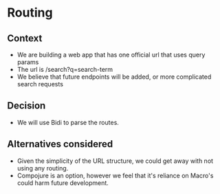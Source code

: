 # Routing

## Context

* We are building a web app that has one official url that uses query params
* The url is /search?q=search-term
* We believe that future endpoints will be added, or more complicated search requests

## Decision

* We will use Bidi to parse the routes.

## Alternatives considered

* Given the simplicity of the URL structure, we could get away with not using any routing.
* Compojure is an option, however we feel that it's reliance on Macro's could harm future development.

